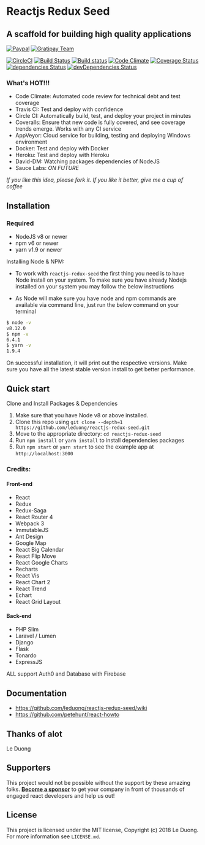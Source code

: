 # Reactjs Redux Seed
## A scaffold for building high quality applications

[![Paypal](https://img.shields.io/badge/donate-paypal-blue.svg)](https://goo.gl/mgesnb)
[![Gratipay Team](https://img.shields.io/badge/give-a%20cup%20of%20coffee-b35900.svg)](https://goo.gl/mgesnb)


[![CircleCI](https://circleci.com/gh/leduong/reactjs-redux-seed/tree/master.svg?style=shield)](https://circleci.com/gh/leduong/reactjs-redux-seed/tree/master)
[![Build Status](https://travis-ci.org/leduong/reactjs-redux-seed.svg?branch=master)](https://travis-ci.org/leduong/reactjs-redux-seed)
[![Build status](https://ci.appveyor.com/api/projects/status/t20rofetsq4ho2mv?svg=true)](https://ci.appveyor.com/project/leduong/reactjs-redux-seed)
[![Code Climate](https://codeclimate.com/github/leduong/reactjs-redux-seed/badges/gpa.svg)](https://codeclimate.com/github/leduong/reactjs-redux-seed)
[![Coverage Status](https://coveralls.io/repos/github/leduong/reactjs-redux-seed/badge.svg)](https://coveralls.io/github/leduong/reactjs-redux-seed)
[![dependencies Status](https://david-dm.org/leduong/reactjs-redux-seed/status.svg)](https://david-dm.org/leduong/reactjs-redux-seed)
[![devDependencies Status](https://david-dm.org/leduong/reactjs-redux-seed/dev-status.svg)](https://david-dm.org/leduong/reactjs-redux-seed?type=dev)

### What's HOT!!!

- Code Climate: Automated code review for technical debt and test coverage
- Travis CI: Test and deploy with confidence
- Circle CI: Automatically build, test, and deploy your project in minutes
- Coveralls: Ensure that new code is fully covered, and see coverage trends emerge. Works with any CI service
- AppVeyor: Cloud service for building, testing and deploying Windows environment
- Docker: Test and deploy with Docker
- Heroku: Test and deploy with Heroku
- David-DM: Watching packages dependencies of NodeJS
- Sauce Labs: _*ON FUTURE*_

_If you like this idea, please fork it. If you like it better, give me a cup of coffee_


## Installation

### Required
- NodeJS v8 or newer
- npm v6 or newer
- yarn v1.9 or newer

Installing Node	& NPM:

- To work with `reactjs-redux-seed` the first thing	you	need is to have Node	install on your system. To make sure you have already Nodejs installed on your system you may follow the below instructions

- As Node will make sure you have node and npm commands are available via command line, just run the below command on your terminal

```bash
$ node -v
v8.12.0
$ npm -v
6.4.1
$ yarn -v
1.9.4
```

On successful installation, it will print out the respective versions. Make sure you have all the latest stable version install to get better performance.

## Quick start

Clone and Install	Packages & Dependencies

1. Make sure that you have Node v8 or above installed.
2. Clone this repo using `git clone --depth=1 https://github.com/leduong/reactjs-redux-seed.git`
3. Move to the appropriate directory: `cd reactjs-redux-seed`
4. Run `npm install` or `yarn install` to install dependencies packages
5.  Run `npm start` or `yarn start` to see the example app at `http://localhost:3000`


### Credits:

#### Front-end
- React
- Redux
- Redux-Saga
- React	Router 4
- Webpack 3
- ImmutableJS
- Ant Design
- Google Map
- React	Big	Calendar
- React	Flip Move
- React	Google Charts
- Recharts
- React Vis
- React Chart 2
- React Trend
- Echart
- React	Grid Layout

#### Back-end
- PHP Slim
- Laravel / Lumen
- Django
- Flask
- Tonardo
- ExpressJS

ALL support Auth0 and Database with Firebase

## Documentation

- https://github.com/leduong/reactjs-redux-seed/wiki
- https://github.com/petehunt/react-howto

## Thanks of alot
Le Duong

## Supporters

This project would not be possible without the support by these amazing folks. [**Become a sponsor**](https://goo.gl/mgesnb) to get your company in front of thousands of engaged react developers and help us out!


## License

This project is licensed under the MIT license, Copyright (c) 2018 Le Duong. For more information see `LICENSE.md`.
